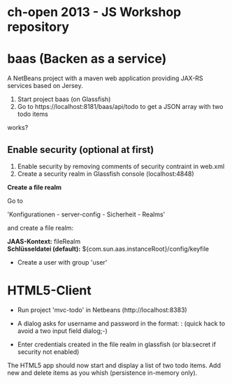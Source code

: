 ch-open 2013 - JS Workshop repository
=================

baas (Backen as a service)
=================
A NetBeans project with a maven web application providing JAX-RS services based on Jersey.

1. Start project baas (on Glassfish)
2. Go to https://localhost:8181/baas/api/todo to get a JSON array with two todo items

works? 

Enable security (optional at first)
--------
1. Enable security by removing comments of security contraint in web.xml
2. Create a security realm in Glassfish console (localhost:4848)

<b>Create a file realm</b>

Go to 

'Konfigurationen - server-config - Sicherheit - Realms'

and create a file realm:

<b>JAAS-Kontext:</b> fileRealm<br/>
<b>Schlüsseldatei (default):</b> ${com.sun.aas.instanceRoot}/config/keyfile 

- Create a user with group 'user'


HTML5-Client
=================
- Run project 'mvc-todo' in Netbeans (http://localhost:8383)
- A dialog asks for username and password in the format: <user>:<password> (quick hack to avoid a two input field dialog;-)

- Enter credentials created in the file realm in glassfish (or bla:secret if security not enabled)

The HTML5 app should now start and display a list of two todo items. Add new and delete items as you whish (persistence in-memory only).


